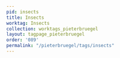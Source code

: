 ```yaml
---
pid: insects
title: Insects
worktag: Insects
collection: worktags_pieterbruegel
layout: tagpage_pieterbruegel
order: '089'
permalink: "/pieterbruegel/tags/insects"
---
```

